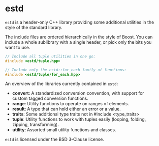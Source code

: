 # estd

`estd` is a header-only C++ library providing some additional utilities in the style of the standard library.

The include files are ordered hierarchically in the style of Boost.
You can include a whole sublibrary with a single header, or pick only the bits you want to use.

```cpp
// Include all tuple utilities in one go:
#include <estd/tuple.hpp>

// Include only the estd::for_each family of functions:
#include <estd/tuple/for_each.hpp>


```

An overview of the libraries currently contained in `estd`:

* **convert**: A standardized conversion convention, with support for custom tagged conversion functions.
* **range**: Utility functions to operate on ranges of elements.
* **result**: A type that can hold either an error or a value.
* **traits**: Some additional type traits not in #include <type_traits>
* **tuple**: Utility functions to work with tuples easily (looping, folding, zipping, transforming).
* **utility**: Assorted small utility functions and classes.

`estd` is licensed under the BSD 3-Clause license.
